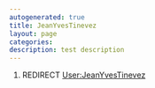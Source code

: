 ```yaml
---
autogenerated: true
title: JeanYvesTinevez
layout: page
categories: 
description: test description
---
```


1.  REDIRECT [User:JeanYvesTinevez](User_JeanYvesTinevez)
